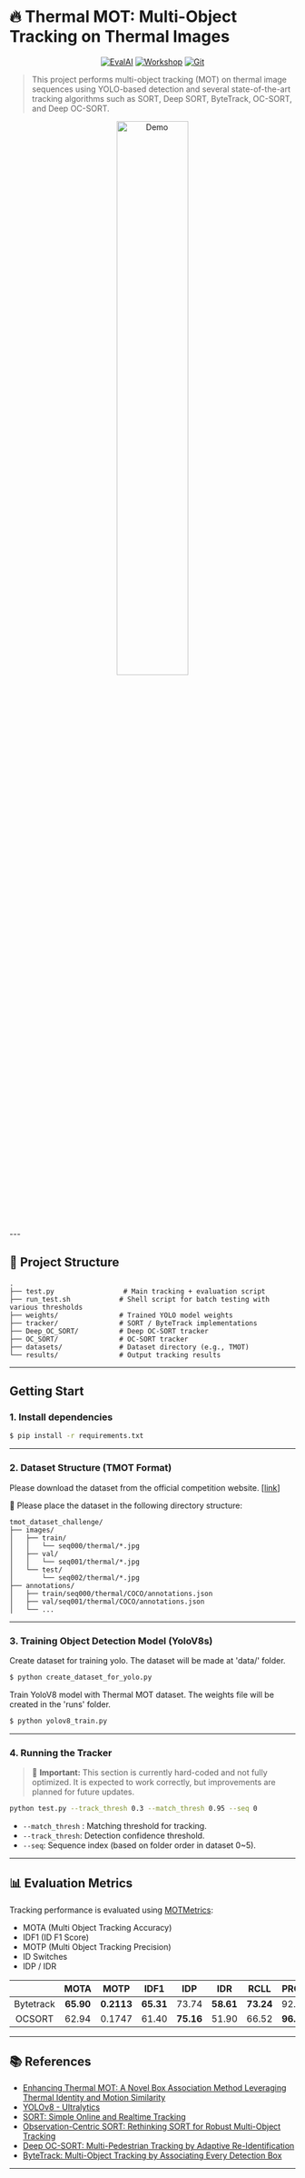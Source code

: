 
# 🔥 Thermal MOT: Multi-Object Tracking on Thermal Images

<div align="center">
<a href="https://eval.ai/web/challenges/challenge-page/2439/overview"><img src="https://img.shields.io/badge/EvalAI-TMOT%20Challenge-blueviolet" alt="EvalAI"/></a>
<a href="https://pseudo-lab.github.io/3D-Perception/"><img src="https://img.shields.io/badge/2025CVPRW-PBVS-navy" alt="Workshop"/></a>
<a href="https://github.com/wassimea/thermalMOT/"><img src="https://img.shields.io/badge/Github-181717?logo=github" alt="Git"/></a>
  
</div>

>This project performs multi-object tracking (MOT) on thermal image sequences using YOLO-based detection and several state-of-the-art tracking algorithms such as SORT, Deep SORT, ByteTrack, OC-SORT, and Deep OC-SORT.

<div align="center">
  <img src="figs/test_bytetrack_output.gif" alt="Demo" width="50%">
</div>
---

## 📁 Project Structure
```
.
├── test.py                 # Main tracking + evaluation script
├── run_test.sh            # Shell script for batch testing with various thresholds
├── weights/               # Trained YOLO model weights
├── tracker/               # SORT / ByteTrack implementations
├── Deep_OC_SORT/          # Deep OC-SORT tracker
├── OC_SORT/               # OC-SORT tracker
├── datasets/              # Dataset directory (e.g., TMOT)
└── results/               # Output tracking results
```

---

## Getting Start

### 1. Install dependencies
```bash
$ pip install -r requirements.txt
```

---

### 2. Dataset Structure (TMOT Format)

Please download the dataset from the official competition website. [[link](https://eval.ai/web/challenges/challenge-page/2439/overview)]


📂 Please place the dataset in the following directory structure:
```
tmot_dataset_challenge/
├── images/
│   ├── train/
│   │   └── seq000/thermal/*.jpg
│   ├── val/
│   │   └── seq001/thermal/*.jpg
│   └── test/
│       └── seq002/thermal/*.jpg
├── annotations/
│   ├── train/seq000/thermal/COCO/annotations.json
│   ├── val/seq001/thermal/COCO/annotations.json
│   └── ...
```

---

### 3. Training Object Detection Model (YoloV8s)

Create dataset for training yolo. The dataset will be made at 'data/' folder.
```bash
$ python create_dataset_for_yolo.py
```

Train YoloV8 model with Thermal MOT dataset. The weights file will be created in the 'runs' folder.
```bash
$ python yolov8_train.py
```
---

### 4. Running the Tracker
> 📌 **Important:** This section is currently hard-coded and not fully optimized. It is expected to work correctly, but improvements are planned for future updates.


```bash
python test.py --track_thresh 0.3 --match_thresh 0.95 --seq 0
```
- `--match_thresh` : Matching threshold for tracking.
- `--track_thresh`: Detection confidence threshold.
- `--seq`: Sequence index (based on folder order in dataset 0~5).

---

## 📊 Evaluation Metrics
Tracking performance is evaluated using [MOTMetrics](https://github.com/cheind/py-motmetrics):

- MOTA (Multi Object Tracking Accuracy)
- IDF1 (ID F1 Score)
- MOTP (Multi Object Tracking Precision)
- ID Switches
- IDP / IDR

<div align="center">
  
| | MOTA | MOTP | IDF1 | IDP | IDR | RCLL | PRCN
| :---: | :---: | :---: | :---: | :---: | :---: | :---: | :---: | 
| Bytetrack | **65.90** | **0.2113** | **65.31** | 73.74 | **58.61** | **73.24** | 92.14 |
| OCSORT | 62.94 | 0.1747 | 61.40 | **75.16** | 51.90 | 66.52 | **96.34** |

</div>

---
## 📚 References
- [Enhancing Thermal MOT: A Novel Box Association Method Leveraging Thermal Identity and Motion Similarity](https://arxiv.org/abs/2411.12943)
- [YOLOv8 - Ultralytics](https://github.com/ultralytics/ultralytics)
- [SORT: Simple Online and Realtime Tracking](https://arxiv.org/abs/1602.00763)
- [Observation-Centric SORT: Rethinking SORT for Robust Multi-Object Tracking](https://arxiv.org/abs/2203.14360)
- [Deep OC-SORT: Multi-Pedestrian Tracking by Adaptive Re-Identification](https://arxiv.org/abs/2302.11813)
- [ByteTrack: Multi-Object Tracking by Associating Every Detection Box](https://arxiv.org/abs/2110.06864)


---
